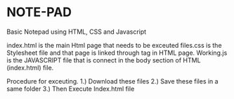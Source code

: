 # NOTE-PAD

Basic Notepad using HTML, CSS and Javascript

index.html is the main Html page that needs to be exceuted 
files.css is the Stylesheet file and that page is linked through <link> tag in HTML page.
Working.js is the JAVASCRIPT file that is connect in the body section of HTML (index.html) file.

Procedure for exceuting.
1.) Download these files 
2.) Save these files in a same folder
3.) Then Execute Index.html file
